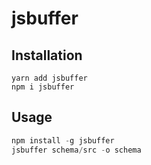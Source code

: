 # jsbuffer

## Installation

```
yarn add jsbuffer
npm i jsbuffer
```

## Usage

```ts
npm install -g jsbuffer
jsbuffer schema/src -o schema
```
